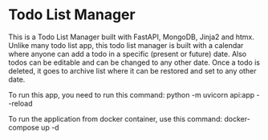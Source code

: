 <h1>Todo List Manager</h2>

This is a Todo List Manager built with FastAPI, MongoDB, Jinja2 and htmx. Unlike many todo list app, this todo list manager is built with a calendar where anyone can add a todo in a specific (present or future) date. Also
todos can be editable and can be changed to any other date. Once a todo is deleted, it goes to archive list where it can be restored and set to any other date.

To run this app, you need to run this command:
python -m uvicorn api:app --reload

To run the application from docker container, use this command:
docker-compose up -d
